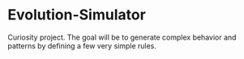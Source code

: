 # Evolution-Simulator
Curiosity project. The goal will be to generate complex behavior and patterns by defining a few very simple rules.
